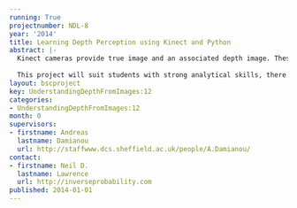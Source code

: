 ```yaml
---
running: True
projectnumber: NDL-8
year: '2014'
title: Learning Depth Perception using Kinect and Python
abstract: |-
  Kinect cameras provide true image and an associated depth image. These two images are providing different information, yet a human can infer depth directly from an image. This project will focus on using machine learning techniques building on the machine learning groups python code to see what can be learnt about depth from images. The ultimate aim will be to reconstruct the depth in a real image by learning about depths from information provided by the Kinect camera. Software for the project will be written according to the principles of open data science.
  
  This project will suit students with strong analytical skills, there will be a focus on linear algebra and probabilistic inference in the software.
layout: bscproject
key: UnderstandingDepthFromImages:12
categories:
- UnderstandingDepthFromImages:12
month: 0
supervisors:
- firstname: Andreas
  lastname: Damianou
  url: http://staffwww.dcs.sheffield.ac.uk/people/A.Damianou/
contact:
- firstname: Neil D.
  lastname: Lawrence
  url: http://inverseprobability.com
published: 2014-01-01
---
```

